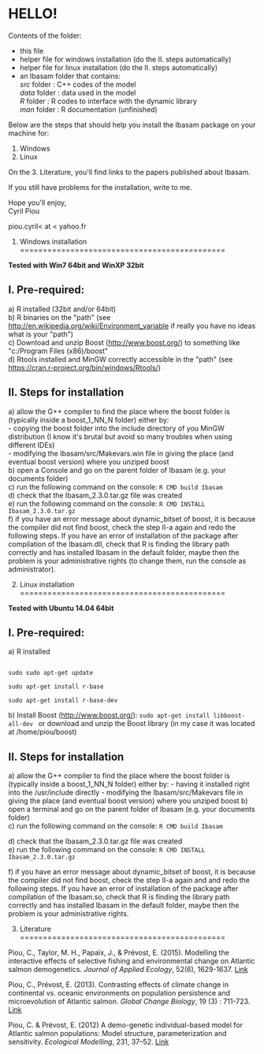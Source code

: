 HELLO!
========
              
Contents of the folder:  
- this file  
- helper file for windows installation (do the II. steps automatically)  
- helper file for linux installation (do the II. steps automatically)  
- an Ibasam folder that contains:  
  *src* folder : C++ codes of the model  
  *data* folder : data used in the model  
  *R* folder : R codes to interface with the dynamic library  
  *man* folder : R documentation (unfinished)  

Below are the steps that should help you install the Ibasam package on your machine for:  
1. Windows              
2. Linux 

On the 3. Literature, you'll find links to the papers published about Ibasam.

If you still have problems for the installation, write to me.
      
Hope you'll enjoy,  
Cyril Piou

piou.cyril< at < yahoo.fr



1. Windows installation
=============================================

**Tested with Win7 64bit and WinXP 32bit**

I. Pre-required:
---
  a) R installed (32bit and/or 64bit)  
  b) R binaries on the "path" (see http://en.wikipedia.org/wiki/Environment_variable if really you have no ideas what is your "path")  
  c) Download and unzip Boost (http://www.boost.org/) to something like "c:/Program Files (x86)/boost"   
  d) Rtools installed and MinGW correctly accessible in the "path" (see https://cran.r-project.org/bin/windows/Rtools/) 

II. Steps for installation
---
  a) allow the G++ compiler to find the place where the boost folder is (typically inside a boost_1_NN_N folder) either by:  
      - copying the boost folder into the include directory of you MinGW distribution (I know it's brutal but avoid so many troubles when using different IDEs)   
      - modifying the Ibasam/src/Makevars.win file in giving the place (and eventual boost version) where you unziped boost  
  b) open a Console and go on the parent folder of Ibasam (e.g. your documents folder)  
  c) run the following command on the console: 
  ```R CMD build Ibasam ```  
  d) check that the Ibasam_2.3.0.tar.gz file was created  
  e) run the following command on the console: 
  ```R CMD INSTALL Ibasam_2.3.0.tar.gz ```  
  f) if you have an error message about dynamic_bitset of boost, it is because the compiler did not find boost, check the step II-a again and redo the following steps. If you have an error of installation of the package after compilation of the Ibasam.dll, check that R is finding the library path correctly and has installed Ibasam in the default folder, maybe then the problem is your administrative rights (to change them, run the console as administrator).  



2. Linux installation
=============================================

 **Tested with Ubuntu 14.04 64bit**
 

I. Pre-required:  
----
  a) R installed  
  
  ```
  
  sudo sudo apt-get update
  
  sudo apt-get install r-base
  
  sudo apt-get install r-base-dev  
 ```
 
    
  b) Install Boost (http://www.boost.org/):
  ```sudo apt-get install libboost-all-dev ```
  or download and unzip the Boost library (in my case it was located at /home/piou/boost)

II. Steps for installation
---
  a) allow the G++ compiler to find the place where the boost folder is (typically inside a boost_1_NN_N folder) either by: 
		- having it installed right into the /usr/include directly
		- modifying the Ibasam/src/Makevars file in giving the place (and eventual boost version) where you unziped boost 
  b) open a terminal and go on the parent folder of Ibasam (e.g. your documents folder)  
  c) run the following command on the console: 
  ```R CMD build Ibasam ```
   
  d) check that the Ibasam_2.3.0.tar.gz file was created  
  e) run the following command on the console: 
  ```R CMD INSTALL Ibasam_2.3.0.tar.gz ```
   
  f) if you have an error message about dynamic_bitset of boost, it is because the compiler did not find boost, check the step II-a again and and redo the following steps. If you have an error of installation of the package after compilation of the Ibasam.so, check that R is finding the library path correctly and has installed Ibasam in the default folder, maybe then the problem is your administrative rights. 
  
  

3. Literature
=============================================

Piou, C., Taylor, M. H., Papaïx, J., & Prévost, E. (2015). Modelling the interactive effects of selective fishing and environmental change on Atlantic salmon demogenetics. *Journal of Applied Ecology*, 52(6), 1629-1637. [Link](http://onlinelibrary.wiley.com/doi/10.1111/1365-2664.12512/abstract)

Piou, C., Prévost, E. (2013). Contrasting effects of climate change in continental vs. oceanic environments on population persistence and microevolution of Atlantic salmon. *Global Change Biology*, 19 (3) : 711-723. [Link](http://onlinelibrary.wiley.com/doi/10.1111/gcb.12085/abstract)

Piou, C. & Prévost, E. (2012) A demo-genetic individual-based model for Atlantic salmon populations: Model structure, parameterization and sensitivity. *Ecological Modelling*, 231, 37–52. [Link](http://www.sciencedirect.com/science/article/pii/S0304380012000543)